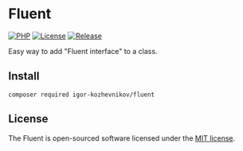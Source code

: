 # Fluent

[![PHP](https://img.shields.io/badge/php-8.1-green.svg?style=flat-square)](https://github.com/igor-kozhevnikov/fluent)
[![License](https://img.shields.io/github/license/igor-kozhevnikov/fluent?style=flat-square)](https://github.com/igor-kozhevnikov/fluent)
[![Release](https://img.shields.io/github/v/release/igor-kozhevnikov/fluent?style=flat-square)](https://github.com/igor-kozhevnikov/fluent)

Easy way to add "Fluent interface" to a class.

## Install

```shell
composer required igor-kozhevnikov/fluent
```

## License

The Fluent is open-sourced software licensed under the [MIT license](https://opensource.org/license/mit/).
